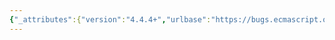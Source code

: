 ```yaml
---
{"_attributes":{"version":"4.4.4+","urlbase":"https://bugs.ecmascript.org/","maintainer":"dherman@mozilla.com"},"bug":{"bug_id":148,"creation_ts":"2011-07-20 16:11:00 -0700","short_desc":"step 5 in 10.6 is unnecessary","delta_ts":"2011-07-20 16:13:49 -0700","product":"Draft for 6th Edition","component":"editorial issue","version":"Initial draft July 12, 2011","rep_platform":"All","op_sys":"All","bug_status":"RESOLVED","resolution":"FIXED","bug_severity":"trivial","dependson":35,"everconfirmed":true,"reporter":{"uid":"allen","name":"Allen Wirfs-Brock"},"assigned_to":{"uid":"allen","name":"Allen Wirfs-Brock"},"long_desc":[{"commentid":343,"comment_count":0,"who":{"uid":"allen","name":"Allen Wirfs-Brock"},"bug_when":"2011-07-20 16:11:35 -0700","thetext":"+++ This bug was initially created as a clone of Bug #35 +++\n\nStep 5 should be removed from the arguments object construction algorithm in 10.6.  The let value Object that is defined is never used in the algorithm.  This step is left over from an earlier version of this algorithm that did you the step 5 value."},{"commentid":344,"comment_count":1,"who":{"uid":"allen","name":"Allen Wirfs-Brock"},"bug_when":"2011-07-20 16:13:49 -0700","thetext":"removed in editor's draft"}]}}
---
```


